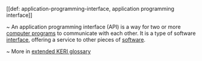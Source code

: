 [[def: application-programming-interface, application programming interface]]

~ An application programming interface (API) is a way for two or more [computer programs](https://en.wikipedia.org/wiki/Computer_program) to communicate with each other. It is a type of software [interface](https://en.wikipedia.org/wiki/Interface_(computing)), offering a service to other pieces of [software](https://en.wikipedia.org/wiki/Software). 

~ More in <a href="https://weboftrust.github.io/WOT-terms/docs/glossary/application-programming-interface">extended KERI glossary</a>
